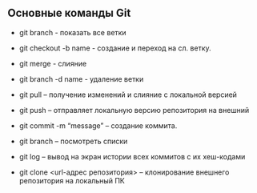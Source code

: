 ## Основные команды Git

* git branch - показать все ветки

* git checkout -b name - создание и переход на сл. ветку.

* git merge - слияние

* git branch -d name - удаление ветки

* git pull – получение изменений и слияние с локальной версией

* git push – отправляет локальную версию репозитория на внешний

* git commit -m “message” – создание коммита.

* git branch – посмотреть списки

* git log – вывод на экран истории всех коммитов с их хеш-кодами

* git clone <url-адрес репозитория> – клонирование внешнего репозитория на
локальный ПК